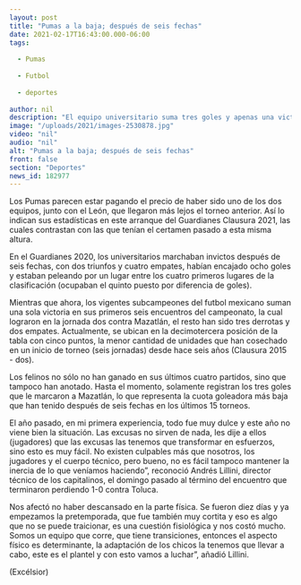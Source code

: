 ```yaml
---
layout: post
title: "Pumas a la baja; después de seis fechas"
date: 2021-02-17T16:43:00.000-06:00
tags:
  
  - Pumas
  
  - Futbol
  
  - deportes
  
author: nil
description: "El equipo universitario suma tres goles y apenas una victoria en el presente torneo Clausura 2021"
image: "/uploads/2021/images-2530878.jpg"
video: "nil"
audio: "nil"
alt: "Pumas a la baja; después de seis fechas"
front: false
section: "Deportes"
news_id: 182977
---
```


Los Pumas parecen estar pagando el precio de haber sido uno de los dos equipos, junto con el León, que llegaron más lejos el torneo anterior. Así lo indican sus estadísticas en este arranque del Guardianes Clausura 2021, las cuales contrastan con las que tenían el certamen pasado a esta misma altura.

En el Guardianes 2020, los universitarios marchaban invictos después de seis fechas, con dos triunfos y cuatro empates, habían encajado ocho goles y estaban peleando por un lugar entre los cuatro primeros lugares de la clasificación (ocupaban el quinto puesto por diferencia de goles).

Mientras que ahora, los vigentes subcampeones del futbol mexicano suman una sola victoria en sus primeros seis encuentros del campeonato, la cual lograron en la jornada dos contra Mazatlán, el resto han sido tres derrotas y dos empates. Actualmente, se ubican en la decimotercera posición de la tabla con cinco puntos, la menor cantidad de unidades que han cosechado en un inicio de torneo (seis jornadas) desde hace seis años (Clausura 2015 - dos).

Los felinos no sólo no han ganado en sus últimos cuatro partidos, sino que tampoco han anotado. Hasta el momento, solamente registran los tres goles que le marcaron a Mazatlán, lo que representa la cuota goleadora más baja que han tenido después de seis fechas en los últimos 15 torneos.

El año pasado, en mi primera experiencia, todo fue muy dulce y este año no viene bien la situación. Las excusas no sirven de nada, les dije a ellos (jugadores) que las excusas las tenemos que transformar en esfuerzos, sino esto es muy fácil. No existen culpables más que nosotros, los jugadores y el cuerpo técnico, pero bueno, no es fácil tampoco mantener la inercia de lo que veníamos haciendo”, reconoció Andrés Lillini, director técnico de los capitalinos, el domingo pasado al término del encuentro que terminaron perdiendo 1-0 contra Toluca.

Nos afectó no haber descansado en la parte física. Se fueron diez días y ya empezamos la pretemporada, que fue también muy cortita y eso es algo que no se puede traicionar, es una cuestión fisiológica y nos costó mucho. Somos un equipo que corre, que tiene transiciones, entonces el aspecto físico es determinante, la adaptación de los chicos la tenemos que llevar a cabo, este es el plantel y con esto vamos a luchar”, añadió Lillini.

(Excélsior)